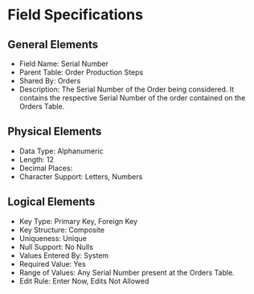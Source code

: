 # Field Specifications

## General Elements

- Field Name: Serial Number
- Parent Table: Order Production Steps
- Shared By: Orders
- Description: The Serial Number of the Order being considered. It contains the respective Serial Number of the order contained on the Orders Table.

## Physical Elements

- Data Type: Alphanumeric
- Length: 12
- Decimal Places: 
- Character Support: Letters, Numbers

## Logical Elements

- Key Type: Primary Key, Foreign Key
- Key Structure: Composite
- Uniqueness: Unique
- Null Support: No Nulls
- Values Entered By: System
- Required Value: Yes
- Range of Values: Any Serial Number present at the Orders Table.
- Edit Rule: Enter Now, Edits Not Allowed

